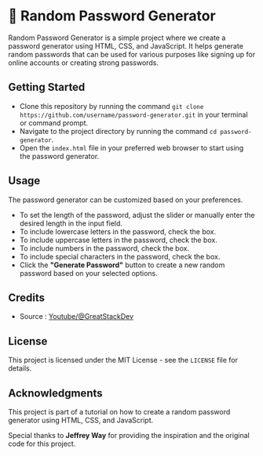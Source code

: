 # 🚀 Random Password Generator

Random Password Generator is a simple project where we create a password generator using HTML, CSS, and JavaScript. It helps generate random passwords that can be used for various purposes like signing up for online accounts or creating strong passwords.

## Getting Started

- Clone this repository by running the command `git clone https://github.com/username/password-generator.git` in your terminal or command prompt.
- Navigate to the project directory by running the command `cd password-generator`.
- Open the `index.html` file in your preferred web browser to start using the password generator.

## Usage

The password generator can be customized based on your preferences.

- To set the length of the password, adjust the slider or manually enter the desired length in the input field.
- To include lowercase letters in the password, check the box.
- To include uppercase letters in the password, check the box.
- To include numbers in the password, check the box.
- To include special characters in the password, check the box.
- Click the **"Generate Password"** button to create a new random password based on your selected options.

## Credits

- Source : [Youtube/@GreatStackDev](https://youtu.be/Xrsb9SiF3a8?si=I_g5tslCRMonJFDm)

## License

This project is licensed under the MIT License - see the `LICENSE` file for details.

## Acknowledgments

This project is part of a tutorial on how to create a random password generator using HTML, CSS, and JavaScript.

Special thanks to **Jeffrey Way** for providing the inspiration and the original code for this project.

